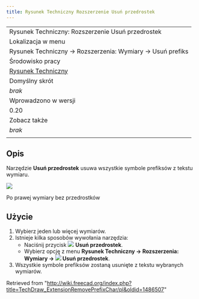 ```yaml
---
title: Rysunek Techniczny Rozszerzenie Usuń przedrostek
---
```

|  |
| --- |
| Rysunek Techniczny: Rozszerzenie Usuń przedrostek |
| Lokalizacja w menu |
| Rysunek Techniczny → Rozszerzenia: Wymiary → Usuń prefiks |
| Środowisko pracy |
| [Rysunek Techniczny](/TechDraw_Workbench/pl "TechDraw Workbench/pl") |
| Domyślny skrót |
| *brak* |
| Wprowadzono w wersji |
| 0.20 |
| Zobacz także |
| *brak* |
|  |

## Opis

Narzędzie **Usuń przedrostek** usuwa wszystkie symbole prefiksów z tekstu wymiaru.

![](/images/TechDraw_ExtensionRemovePrefixCharExample.png)

Po prawej wymiary bez przedrostków

## Użycie

1. Wybierz jeden lub więcej wymiarów.
2. Istnieje kilka sposobów wywołania narzędzia:
   * Naciśnij przycisk ![](/images/TechDraw_ExtensionRemovePrefixChar.svg) **Usuń przedrostek**.
   * Wybierz opcję z menu **Rysunek Techniczny → Rozszerzenia: Wymiary → ![](/images/TechDraw_ExtensionRemovePrefixChar.svg) Usuń przedrostek**.
3. Wszystkie symbole prefiksów zostaną usunięte z tekstu wybranych wymiarów.

Retrieved from "<http://wiki.freecad.org/index.php?title=TechDraw_ExtensionRemovePrefixChar/pl&oldid=1486507>"